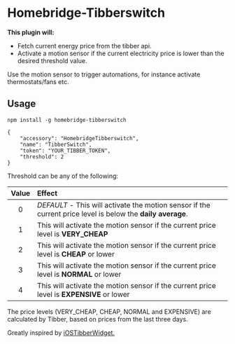 
# Homebridge-Tibberswitch


**This plugin will:**
* Fetch current energy price from the tibber api.
* Activate a motion sensor if the current electricity price is lower than the desired threshold value. 

Use the motion sensor to trigger automations, for instance activate thermostats/fans etc.


## Usage

`npm install -g homebridge-tibberswitch`   


	{  
		"accessory": "HomebridgeTibberswitch",
		"name": "TibberSwitch",
		"token": "YOUR_TIBBER_TOKEN",
		"threshold": 2
	}  

Threshold can be any of the following:

|Value|Effect  |
|:--:|:--|
|0 |*DEFAULT* - This will activate the motion sensor if the current price level is below the **daily average**.  |
| 1 |This will activate the motion sensor if the current price level is **VERY_CHEAP**  |
| 2 |This will activate the motion sensor if the current price level is **CHEAP** or lower  |
| 3 |This will activate the motion sensor if the current price level is **NORMAL** or lower  |
| 4 |This will activate the motion sensor if the current price level is **EXPENSIVE** or lower  |
The price levels (VERY_CHEAP, CHEAP, NORMAL and EXPENSIVE) are calculated by Tibber, based on prices from the last three days.

Greatly inspired by [iOSTibberWidget.](https://github.com/svenove/iOSTibberWidget)
